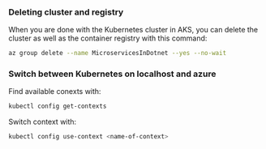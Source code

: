 ### Deleting cluster and registry

When you are done with the Kubernetes cluster in AKS, you can delete the cluster as well as the container registry with this command:

```bash
az group delete --name MicroservicesInDotnet --yes --no-wait
```

### Switch between Kubernetes on localhost and azure

Find available conexts with:

```bash
kubectl config get-contexts
```

Switch context with:

```bash
kubectl config use-context <name-of-context>
```
